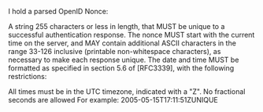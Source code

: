 I hold a parsed OpenID Nonce:

A string 255 characters or less in length, that MUST be unique to a successful authentication response. The nonce MUST start with the current time on the server, and MAY contain additional ASCII characters in the range 33-126 inclusive (printable non-whitespace characters), as necessary to make each response unique. The date and time MUST be formatted as specified in section 5.6 of [RFC3339], with the following restrictions:

All times must be in the UTC timezone, indicated with a "Z".
No fractional seconds are allowed
For example: 2005-05-15T17:11:51ZUNIQUE
